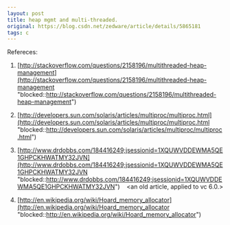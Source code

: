 ```yaml
---
layout: post
title: heap mgmt and multi-threaded.
original: https://blog.csdn.net/zedware/article/details/5865181
tags: c
---
```


Refereces:

1) [http://stackoverflow.com/questions/2158196/multithreaded-heap-management](http://stackoverflow.com/questions/2158196/multithreaded-heap-management "blocked::http://stackoverflow.com/questions/2158196/multithreaded-heap-management")

2) [http://developers.sun.com/solaris/articles/multiproc/multiproc.html](http://developers.sun.com/solaris/articles/multiproc/multiproc.html "blocked::http://developers.sun.com/solaris/articles/multiproc/multiproc.html")

3) [http://www.drdobbs.com/184416249;jsessionid=1XQUWVDDEWMA5QE1GHPCKHWATMY32JVN](http://www.drdobbs.com/184416249;jsessionid=1XQUWVDDEWMA5QE1GHPCKHWATMY32JVN "blocked::http://www.drdobbs.com/184416249;jsessionid=1XQUWVDDEWMA5QE1GHPCKHWATMY32JVN")
   <an old article, applied to vc 6.0.>

4) [http://en.wikipedia.org/wiki/Hoard_memory_allocator](http://en.wikipedia.org/wiki/Hoard_memory_allocator "blocked::http://en.wikipedia.org/wiki/Hoard_memory_allocator")
